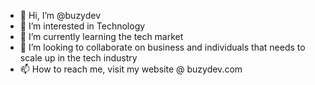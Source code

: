 - 👋 Hi, I’m @buzydev
- 👀 I’m interested in Technology
- 🌱 I’m currently learning the tech market
- 💞️ I’m looking to collaborate on business and individuals that needs to scale up in the tech industry
- 📫 How to reach me, visit my website @ buzydev.com

<!---
buzydev/buzydev is a ✨ special ✨ repository because its `README.md` (this file) appears on your GitHub profile.
You can click the Preview link to take a look at your changes.
--->
